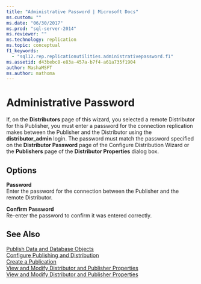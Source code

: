 ```yaml
---
title: "Administrative Password | Microsoft Docs"
ms.custom: ""
ms.date: "06/30/2017"
ms.prod: "sql-server-2014"
ms.reviewer: ""
ms.technology: replication
ms.topic: conceptual
f1_keywords: 
  - "sql12.rep.replicationutilities.administrativepassword.f1"
ms.assetid: d43bebc8-e83a-457a-b7f4-a61a735f1904
author: MashaMSFT
ms.author: mathoma
---
```

# Administrative Password
  If, on the **Distributors** page of this wizard, you selected a remote Distributor for this Publisher, you must enter a password for the connection replication makes between the Publisher and the Distributor using the **distributor_admin** login. The password must match the password specified on the **Distributor Password** page of the Configure Distribution Wizard or the **Publishers** page of the **Distributor Properties** dialog box.  
  
## Options  
 **Password**  
 Enter the password for the connection between the Publisher and the remote Distributor.  
  
 **Confirm Password**  
 Re-enter the password to confirm it was entered correctly.  
  
## See Also  
 [Publish Data and Database Objects](publish/publish-data-and-database-objects.md)   
 [Configure Publishing and Distribution](configure-publishing-and-distribution.md)   
 [Create a Publication](publish/create-a-publication.md)   
 [View and Modify Distributor and Publisher Properties](view-and-modify-distributor-and-publisher-properties.md)   
 [View and Modify Distributor and Publisher Properties](view-and-modify-distributor-and-publisher-properties.md)  
  
  
